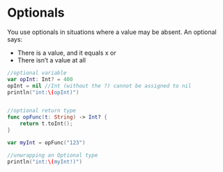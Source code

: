 # Optionals
You use optionals in situations where a value may be absent. An optional says:
* There is a value, and it equals x or
* There isn’t a value at all
```swift
//optional variable
var opInt: Int? = 400
opInt = nil //Int (without the ?) cannot be assigned to nil
println("int:\(opInt)")


//optional return type
func opFunc(t: String) -> Int? {
    return t.toInt();
}

var myInt = opFunc("123")

//unwrapping an Optional type
println("int:\(myInt!)")
```
